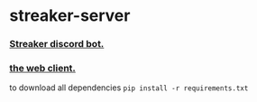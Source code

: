 # streaker-server
### [Streaker discord bot.](https://github.com/AnonMiraj/streaker-bot)
### [the web client.](https://github.com/ahmedhosssam/streaker)

to download all dependencies 
`pip install -r requirements.txt`

